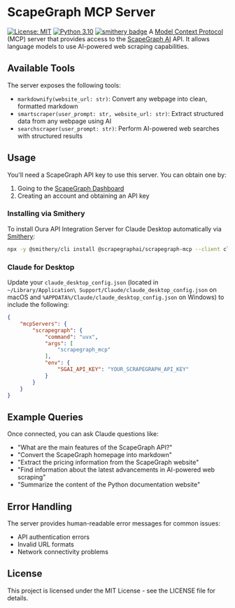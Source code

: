 # ScapeGraph MCP Server

[![License: MIT](https://img.shields.io/badge/License-MIT-yellow.svg)](https://opensource.org/licenses/MIT)
[![Python 3.10](https://img.shields.io/badge/python-3.10-blue.svg)](https://www.python.org/downloads/release/python-3100/)
[![smithery badge](https://smithery.ai/badge/@scrapegraphai/scrapegraph-mcp)](https://smithery.ai/server/@scrapegraphai/scrapegraph-mcp)
A [Model Context Protocol](https://modelcontextprotocol.io/introduction) (MCP) server that provides access to the [ScapeGraph AI](https://scrapegraphai.com) API. It allows language models to use AI-powered web scraping capabilities.

## Available Tools

The server exposes the following tools:

- `markdownify(website_url: str)`: Convert any webpage into clean, formatted markdown
- `smartscraper(user_prompt: str, website_url: str)`: Extract structured data from any webpage using AI
- `searchscraper(user_prompt: str)`: Perform AI-powered web searches with structured results

## Usage

You'll need a ScapeGraph API key to use this server. You can obtain one by:

1. Going to the [ScapeGraph Dashboard](https://dashboard.scrapegraphai.com)
2. Creating an account and obtaining an API key

### Installing via Smithery

To install Oura API Integration Server for Claude Desktop automatically via [Smithery](https://smithery.ai/server/@scrapegraphai/scrapegraph-mcp):

```bash
npx -y @smithery/cli install @scrapegraphai/scrapegraph-mcp --client claude
```

### Claude for Desktop

Update your `claude_desktop_config.json` (located in `~/Library/Application\ Support/Claude/claude_desktop_config.json` on macOS and `%APPDATA%/Claude/claude_desktop_config.json` on Windows) to include the following:

```json
{
    "mcpServers": {
        "scrapegraph": {
            "command": "uvx",
            "args": [
                "scrapegraph_mcp"
            ],
            "env": {
                "SGAI_API_KEY": "YOUR_SCRAPEGRAPH_API_KEY"
            }
        }
    }
}
```

## Example Queries

Once connected, you can ask Claude questions like:

- "What are the main features of the ScapeGraph API?"
- "Convert the ScapeGraph homepage into markdown"
- "Extract the pricing information from the ScapeGraph website"
- "Find information about the latest advancements in AI-powered web scraping"
- "Summarize the content of the Python documentation website"

## Error Handling

The server provides human-readable error messages for common issues:

- API authentication errors
- Invalid URL formats
- Network connectivity problems

## License

This project is licensed under the MIT License - see the LICENSE file for details. 